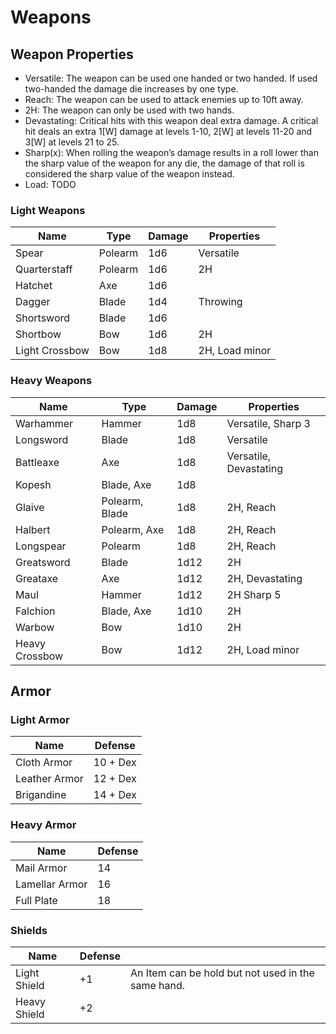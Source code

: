 # Weapons

## Weapon Properties
* Versatile: The weapon can be used one handed or two handed. If used two-handed the damage die increases by one type.
* Reach: The weapon can be used to attack enemies up to 10ft away.
* 2H: The weapon can only be used with two hands.
* Devastating: Critical hits with this weapon deal extra damage. A critical hit deals an extra 1[W] damage at levels 1-10, 2[W] at levels 11-20 and 3[W] at levels 21 to 25.
* Sharp(x): When rolling the weapon’s damage results in a roll lower than the sharp value of the weapon for any die, the damage of that roll is considered the sharp value of the weapon instead.
* Load: TODO

### Light Weapons
| Name | Type | Damage | Properties |
|------|------|--------|------------|
| Spear | Polearm | 1d6 | Versatile |
| Quarterstaff | Polearm | 1d6 | 2H |
| Hatchet | Axe | 1d6 | |
| Dagger | Blade | 1d4 | Throwing |
| Shortsword | Blade | 1d6 | |
| Shortbow | Bow | 1d6 | 2H |
| Light Crossbow | Bow | 1d8 | 2H, Load minor |

### Heavy Weapons
| Name | Type | Damage | Properties |
|------|------|--------|------------|
| Warhammer | Hammer | 1d8 | Versatile, Sharp 3 |
| Longsword | Blade | 1d8 | Versatile |
| Battleaxe | Axe | 1d8 | Versatile, Devastating|
| Kopesh | Blade, Axe | 1d8 | |
| Glaive | Polearm, Blade | 1d8 | 2H, Reach |
| Halbert | Polearm, Axe | 1d8 | 2H, Reach |
| Longspear | Polearm | 1d8 | 2H, Reach |
| Greatsword | Blade | 1d12 | 2H |
| Greataxe | Axe | 1d12 | 2H, Devastating |
| Maul | Hammer | 1d12 | 2H  Sharp 5 |
| Falchion | Blade, Axe | 1d10 | 2H |
| Warbow | Bow | 1d10 | 2H |
| Heavy Crossbow | Bow | 1d12 | 2H, Load minor |

## Armor

### Light Armor
| Name | Defense | 
|------|---------|
| Cloth Armor | 10 + Dex |
| Leather Armor | 12 + Dex |
| Brigandine | 14 + Dex |

### Heavy Armor
| Name | Defense | 
|------|---------|
| Mail Armor | 14 |
| Lamellar Armor | 16 |
| Full Plate | 18 |

### Shields
| Name | Defense | |
|------|---------|-|
| Light Shield | +1 | An Item can be hold but not used in the same hand. |
| Heavy Shield | +2 | |
